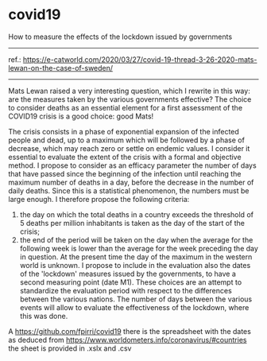 # covid19
How to measure the effects of the lockdown issued by governments 

------------------------------------------------------------------

ref.: https://e-catworld.com/2020/03/27/covid-19-thread-3-26-2020-mats-lewan-on-the-case-of-sweden/

------------------------------------------------------------------

Mats Lewan raised a very interesting question, which I rewrite in this way: are the measures taken by the various governments effective?
The choice to consider deaths as an essential element for a first assessment of the COVID19 crisis is a good choice: good Mats!

The crisis consists in a phase of exponential expansion of the infected people and dead, up to a maximum which will be followed by a phase of decrease, which may reach zero or settle on endemic values.
I consider it essential to evaluate the extent of the crisis with a formal and objective method.
I propose to consider as an efficacy parameter the number of days that have passed since the beginning of the infection until reaching the maximum number of deaths in a day, before the decrease in the number of daily deaths.
Since this is a statistical phenomenon, the numbers must be large enough. I therefore propose the following criteria:
1. the day on which the total deaths in a country exceeds the threshold of 5 deaths per million inhabitants is taken as the day of the start of the crisis;
2. the end of the period will be taken on the day when the average for the following week is lower than the average for the week preceding the day in question.
At the present time the day of the maximum in the western world is unknown.
I propose to include in the evaluation also the dates of the 'lockdown' measures issued by the governments, to have a second measuring point (date M1).
These choices are an attempt to standardize the evaluation period with respect to the differences between the various nations.
The number of days between the various events will allow to evaluate the effectiveness of the lockdown, where this was done.

A
https://github.com/fpirri/covid19 
there is the spreadsheet with the dates as deduced from
  https://www.worldometers.info/coronavirus/#countries
the sheet is provided in .xslx and .csv


